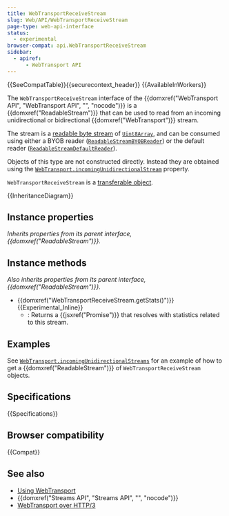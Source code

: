 ```yaml
---
title: WebTransportReceiveStream
slug: Web/API/WebTransportReceiveStream
page-type: web-api-interface
status:
  - experimental
browser-compat: api.WebTransportReceiveStream
sidebar:
  - apiref:
      - WebTransport API
---
```


{{SeeCompatTable}}{{securecontext_header}} {{AvailableInWorkers}}

The `WebTransportReceiveStream` interface of the {{domxref("WebTransport API", "WebTransport API", "", "nocode")}} is a {{domxref("ReadableStream")}} that can be used to read from an incoming unidirectional or bidirectional {{domxref("WebTransport")}} stream.

The stream is a [readable byte stream](/en-US/docs/Web/API/Streams_API/Using_readable_byte_streams) of [`Uint8Array`](/en-US/docs/Web/JavaScript/Reference/Global_Objects/Uint8Array), and can be consumed using either a BYOB reader ([`ReadableStreamBYOBReader`](/en-US/docs/Web/API/ReadableStreamBYOBReader)) or the default reader ([`ReadableStreamDefaultReader`](/en-US/docs/Web/API/ReadableStreamDefaultReader)).

Objects of this type are not constructed directly.
Instead they are obtained using the [`WebTransport.incomingUnidirectionalStream`](/en-US/docs/Web/API/WebTransport/incomingUnidirectionalStreams) property.

`WebTransportReceiveStream` is a [transferable object](/en-US/docs/Web/API/Web_Workers_API/Transferable_objects).

{{InheritanceDiagram}}

## Instance properties

_Inherits properties from its parent interface, {{domxref("ReadableStream")}}._

## Instance methods

_Also inherits properties from its parent interface, {{domxref("ReadableStream")}}._

- {{domxref("WebTransportReceiveStream.getStats()")}} {{Experimental_Inline}}
  - : Returns a {{jsxref("Promise")}} that resolves with statistics related to this stream.

## Examples

See [`WebTransport.incomingUnidirectionalStreams`](/en-US/docs/Web/API/WebTransport/incomingUnidirectionalStreams) for an example of how to get a {{domxref("ReadableStream")}} of `WebTransportReceiveStream` objects.

## Specifications

{{Specifications}}

## Browser compatibility

{{Compat}}

## See also

- [Using WebTransport](https://developer.chrome.com/docs/capabilities/web-apis/webtransport)
- {{domxref("Streams API", "Streams API", "", "nocode")}}
- [WebTransport over HTTP/3](https://datatracker.ietf.org/doc/html/draft-ietf-webtrans-http3/)

